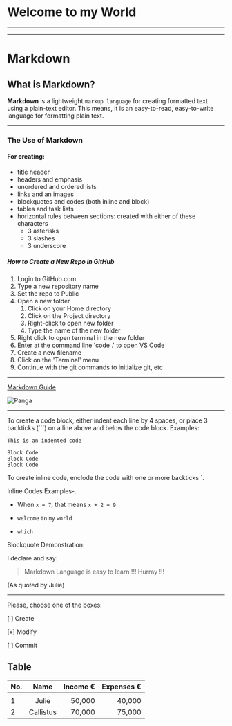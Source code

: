 <!--Title Header-->
# Welcome to my World


***


<!--Headers and Emphpasis-->

***



# Markdown


## What is Markdown?



**Markdown** is a lightweight ```markup language``` for creating formatted text using a plain-text editor. This means, it is an easy-to-read, easy-to-write language for formatting plain text.


***



<!-- Unordered List -->


### The Use of Markdown 


#### For creating:

- title header
- headers and emphasis
- unordered and ordered lists
- links and an images
- blockquotes and codes (both inline and block)
- tables and task lists
- horizontal rules between sections: created with either of these characters
    + 3 asterisks
    + 3 slashes
    + 3 underscore


<!-- Ordered List -->


##### How to Create a New Repo in GitHub

1. Login to GitHub.com
2. Type a new repository name
3. Set the repo to Public
4. Open a new folder 
    1. Click on your Home directory
    2. Click on the Project directory
    3. Right-click to open new folder
    4. Type the name of the new folder
5. Right click to open terminal in the new folder
6. Enter at the command line 'code .' to open VS Code
7. Create a new filename
8. Click on the 'Terminal' menu
9. Continue with the git commands to initialize git, etc


---



<!--Link and image-->

[Markdown Guide](https://www.markdownguide.org/basic-syntax/#emphasis)



![Panga](https://upload.wikimedia.org/wikipedia/commons/a/af/Tux.png)


---


To create a code block, either indent each line by 4 spaces, or place 3 backticks (```)  on a line above and below the code block. Examples:

    This is an indented code 

<!--Block Code-->

    Block Code
    Block Code
    Block Code



<!--inline code-->

To create inline code, enclode the code with one or more backticks `.

Inline Codes Examples-.

- When `x = 7`, that means `x + 2 = 9`

- `welcome` `to` `my` `world`
- ```which```




<!--Blockquote -->


Blockquote Demonstration:

I declare and say:
> Markdown Language is easy to learn !!! Hurray !!!


(As quoted by  Julie)

---

<!--Task Demontration-->

Please, choose one of the boxes:

[ ] Create

[x] Modify

[ ] Commit




Table
------

|No. | Name         | Income € | Expenses €|
|----|:------------:|---------:|----------:|
|    |              |          |           |
|1   | Julie        | 50,000   |40,000     |
|2   | Callistus    |70,000    | 75,000    |








<!--Horizontal rules are applied inbetween the sections above -->



















